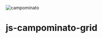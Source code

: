![campominato](https://github.com/JorgeLuix/js-campominato-grid/assets/107940938/f8f317c8-a455-4fc3-a5e9-ffed90dc90ea)
# js-campominato-grid
